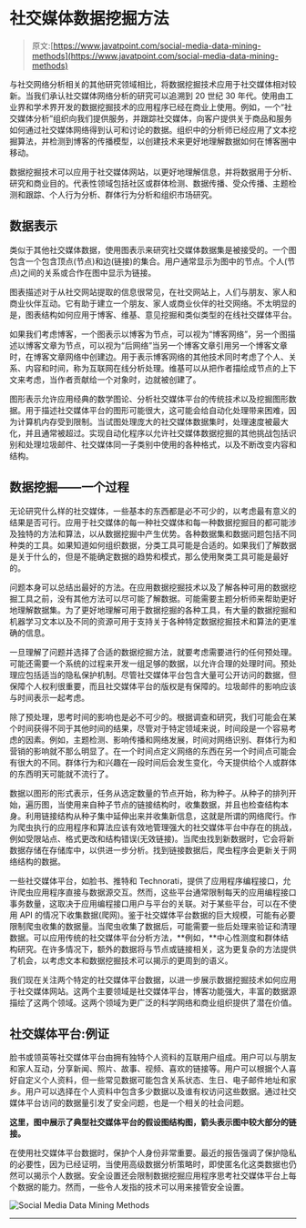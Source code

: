 # 社交媒体数据挖掘方法

> 原文:[https://www.javatpoint.com/social-media-data-mining-methods](https://www.javatpoint.com/social-media-data-mining-methods)

与社交网络分析相关的其他研究领域相比，将数据挖掘技术应用于社交媒体相对较新。当我们承认社交媒体网络分析的研究可以追溯到 20 世纪 30 年代。使用由工业界和学术界开发的数据挖掘技术的应用程序已经在商业上使用。例如，一个“社交媒体分析”组织向我们提供服务，并跟踪社交媒体，向客户提供关于商品和服务如何通过社交媒体网络得到认可和讨论的数据。组织中的分析师已经应用了文本挖掘算法，并检测到博客的传播模型，以创建技术来更好地理解数据如何在博客圈中移动。

数据挖掘技术可以应用于社交媒体网站，以更好地理解信息，并将数据用于分析、研究和商业目的。代表性领域包括社区或群体检测、数据传播、受众传播、主题检测和跟踪、个人行为分析、群体行为分析和组织市场研究。

## 数据表示

类似于其他社交媒体数据，使用图表示来研究社交媒体数据集是被接受的。一个图包含一个包含顶点(节点)和边(链接)的集合。用户通常显示为图中的节点。个人(节点)之间的关系或合作在图中显示为链接。

图表描述对于从社交网站提取的信息很常见，在社交网站上，人们与朋友、家人和商业伙伴互动。它有助于建立一个朋友、家人或商业伙伴的社交网络。不太明显的是，图表结构如何应用于博客、维基、意见挖掘和类似类型的在线社交媒体平台。

如果我们考虑博客，一个图表示以博客为节点，可以视为“博客网络”，另一个图描述以博客文章为节点，可以视为“后网络”当另一个博客文章引用另一个博客文章时，在博客文章网络中创建边。用于表示博客网络的其他技术同时考虑了个人、关系、内容和时间，称为互联网在线分析处理。维基可以从把作者描绘成节点的上下文来考虑，当作者贡献给一个对象时，边就被创建了。

图形表示允许应用经典的数学图论、分析社交媒体平台的传统技术以及挖掘图形数据。用于描述社交媒体平台的图形可能很大，这可能会给自动化处理带来困难，因为计算机内存受到限制。当试图处理庞大的社交媒体数据集时，处理速度被最大化，并且通常被超过。实现自动化程序以允许社交媒体数据挖掘的其他挑战包括识别和处理垃圾邮件、社交媒体同一子类别中使用的各种格式，以及不断改变内容和结构。

## 数据挖掘——一个过程

无论研究什么样的社交媒体，一些基本的东西都是必不可少的，以考虑最有意义的结果是否可行。应用于社交媒体的每一种社交媒体和每一种数据挖掘目的都可能涉及独特的方法和算法，以从数据挖掘中产生优势。各种数据集和数据问题包括不同种类的工具。如果知道如何组织数据，分类工具可能是合适的。如果我们了解数据是关于什么的，但是不能确定数据的趋势和模式，那么使用聚类工具可能是最好的。

问题本身可以总结出最好的方法。在应用数据挖掘技术以及了解各种可用的数据挖掘工具之前，没有其他方法可以尽可能了解数据。可能需要主题分析师来帮助更好地理解数据集。为了更好地理解可用于数据挖掘的各种工具，有大量的数据挖掘和机器学习文本以及不同的资源可用于支持关于各种特定数据挖掘技术和算法的更准确的信息。

一旦理解了问题并选择了合适的数据挖掘方法，就要考虑需要进行的任何预处理。可能还需要一个系统的过程来开发一组足够的数据，以允许合理的处理时间。预处理应包括适当的隐私保护机制。尽管社交媒体平台包含大量可公开访问的数据，但保障个人权利很重要，而且社交媒体平台的版权是有保障的。垃圾邮件的影响应该与时间表示一起考虑。

除了预处理，思考时间的影响也是必不可少的。根据调查和研究，我们可能会在某个时间获得不同于其他时间的结果，尽管对于特定领域来说，时间段是一个容易考虑的因素。例如，主题检测、影响传播和网络发展，时间对网络识别、群体行为和营销的影响就不那么明显了。在一个时间点定义网络的东西在另一个时间点可能会有很大的不同。群体行为和兴趣在一段时间后会发生变化，今天提供给个人或群体的东西明天可能就不流行了。

数据以图形的形式表示，任务从选定数量的节点开始，称为种子。从种子的排列开始，遍历图，当使用来自种子节点的链接结构时，收集数据，并且也检查结构本身。利用链接结构从种子集中延伸出来并收集新信息，这就是所谓的网络爬行。作为爬虫执行的应用程序和算法应该有效地管理强大的社交媒体平台中存在的挑战，例如受限站点、格式更改和结构错误(无效链接)。当爬虫找到新数据时，它会将新数据存储在存储库中，以供进一步分析。找到链接数据后，爬虫程序会更新关于网络结构的数据。

一些社交媒体平台，如脸书、推特和 Technorati，提供了应用程序编程接口，允许爬虫应用程序直接与数据源交互。然而，这些平台通常限制每天的应用编程接口事务数量，这取决于应用编程接口用户与平台的关联。对于某些平台，可以在不使用 API 的情况下收集数据(爬网)。鉴于社交媒体平台数据的巨大规模，可能有必要限制爬虫收集的数据量。当爬虫收集了数据后，可能需要一些后处理来验证和清理数据。可以应用传统的社交媒体平台分析方法，**例如，**中心性测度和群体结构研究。在许多情况下，额外的数据将与节点或链接相关，这为更复杂的方法提供了机会，以考虑文本和数据挖掘技术可以揭示的更周到的语义。

我们现在关注两个特定的社交媒体平台数据，以进一步展示数据挖掘技术如何应用于社交媒体网站。这两个主要领域是社交媒体平台，博客功能强大，丰富的数据源描绘了这两个领域。这两个领域为更广泛的科学网络和商业组织提供了潜在价值。

## 社交媒体平台:例证

脸书或领英等社交媒体平台由拥有独特个人资料的互联用户组成。用户可以与朋友和家人互动，分享新闻、照片、故事、视频、喜欢的链接等。用户可以根据个人喜好自定义个人资料，但一些常见数据可能包含关系状态、生日、电子邮件地址和家乡。用户可以选择在个人资料中包含多少数据以及谁有权访问这些数据。通过社交媒体平台访问的数据量引发了安全问题，也是一个相关的社会问题。

**这里，图中展示了典型社交媒体平台的假设图结构图，箭头表示图中较大部分的链接。**

在使用社交媒体平台数据时，保护个人身份非常重要。最近的报告强调了保护隐私的必要性，因为已经证明，当使用高级数据分析策略时，即使匿名化这类数据也仍然可以揭示个人数据。安全设置还会限制数据挖掘应用程序思考社交媒体平台上每个数据的能力。然而，一些令人发指的技术可以用来接管安全设置。

![Social Media Data Mining Methods](../Images/40943764ef595a1482b0214c1390f840.png)

* * *